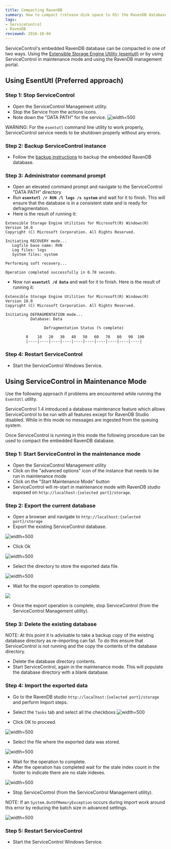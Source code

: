```yaml
---
title: Compacting RavenDB
summary: How to compact (release disk space to OS) the RavenDB database backing the ServiceControl
tags:
- ServiceControl
- RavenDB
reviewed: 2016-10-04
---
```



ServiceControl's embedded RavenDB database can be compacted in one of two ways. Using the  [Extensible Storage Engine Utility (esentutl)](https://technet.microsoft.com/en-us/library/hh875546.aspx) or by using ServiceControl in maintenance mode and using the RavenDB management portal.


## Using EsentUtl (Preferred approach)


### Step 1: Stop ServiceControl

 * Open the ServiceControl Management utility.
 * Stop the Service from the actions icons.
 * Note down the "DATA PATH" for the service.
  ![](managementutil-instance-datapath.png 'width=500')

WARNING: For the `esentutl` command line utility to work properly, ServiceControl service needs to be shutdown properly without any errors.


### Step 2: Backup ServiceControl instance

 * Follow the [backup instructions](backup-sc-database.md#backup) to backup the embedded RavenDB database.


### Step 3: Administrator command prompt

 * Open an elevated command prompt and navigate to the ServiceControl "DATA PATH" directory
 * Run **`esentutl /r RVN /l logs /s system`** and wait for it to finish. This will ensure that the database is in a consistent state and is ready for defragmentation.
 * Here is the result of running it:

```no-highlight
Extensible Storage Engine Utilities for Microsoft(R) Windows(R)
Version 10.0
Copyright (C) Microsoft Corporation. All Rights Reserved.
	
Initiating RECOVERY mode...
   Logfile base name: RVN
   Log files: logs
   System files: system

Performing soft recovery...

Operation completed successfully in 0.78 seconds.
```

 * Now run **`esentutl /d Data`** and wait for it to finish. Here is the result of running it:

```no-highlight
Extensible Storage Engine Utilities for Microsoft(R) Windows(R)
Version 10.0
Copyright (C) Microsoft Corporation. All Rights Reserved.

Initiating DEFRAGMENTATION mode...
           Database: Data

                 Defragmentation Status (% complete)

         0    10   20   30   40   50   60   70   80   90  100
         |----|----|----|----|----|----|----|----|----|----|
```


### Step 4: Restart ServiceControl

 * Start the ServiceControl Windows Service.


## Using ServiceControl in Maintenance Mode

Use the following approach if problems are encountered while running the `EsentUtl` utility.

ServiceControl 1.4 introduced a database maintenance feature which allows ServiceControl to be run with all features except for RavenDB Studio disabled. While in this mode no messages are ingested from the queuing system.

Once ServiceControl is running in this mode the following procedure can be used to compact the embedded RavenDB database.


### Step 1: Start ServiceControl in the maintenance mode

 * Open the ServiceControl Management utility
 * Click on the "advanced options" icon of the instance that needs to be run in maintenance mode
 * Click on the "Start Maintenance Mode" button
 * ServiceControl will re-start in maintenance mode with RavenDB studio exposed on `http://localhost:{selected port}/storage`.


### Step 2: Export the current database

 * Open a browser and navigate to `http://localhost:{selected port}/storage`
 * Export the existing ServiceControl database.

![](export-database-step1.png 'width=500')

 * Click Ok

![](export-database-step2.png 'width=500')

 * Select the directory to store the exported data file.

![](export-database-step3.png 'width=500')

 * Wait for the export operation to complete.

![](export-database-step4.png)

 * Once the export operation is complete, stop ServiceControl (from the ServiceControl Management utility).

### Step 3: Delete the existing database

NOTE: At this point it is advisable to take a backup copy of the existing database directory as re-importing can fail. To do this ensure that ServiceControl is not running and the copy the contents of the database directory.

 * Delete the database directory contents.
 * Start ServiceControl, again in the maintenance mode. This will populate the database directory with a blank database.


### Step 4: Import the exported data

 * Go to the RavenDB studio `http://localhost:{selected port}/storage` and perform Import steps.
 * Select the `Tasks` tab and select all the checkboxs
![](import-database-step1.png 'width=500')

 * Click OK to proceed.

![](import-database-step2.png 'width=500')

 * Select the file where the exported data was stored.

![](import-database-step3.png 'width=500')

 * Wait for the operation to complete.
 * After the operation has completed wait for the stale index count in the footer to indicate there are no stale indexes.

![](import-database-step4.png 'width=500')

 * Stop ServiceControl (from the ServiceControl Management utility).

NOTE: If an `System.OutOfMemoryException` occurs during import work around this error by reducing the batch size in advanced settings.

![](import-database-note.png 'width=500')


### Step 5: Restart ServiceControl

 * Start the ServiceControl Windows Service.
